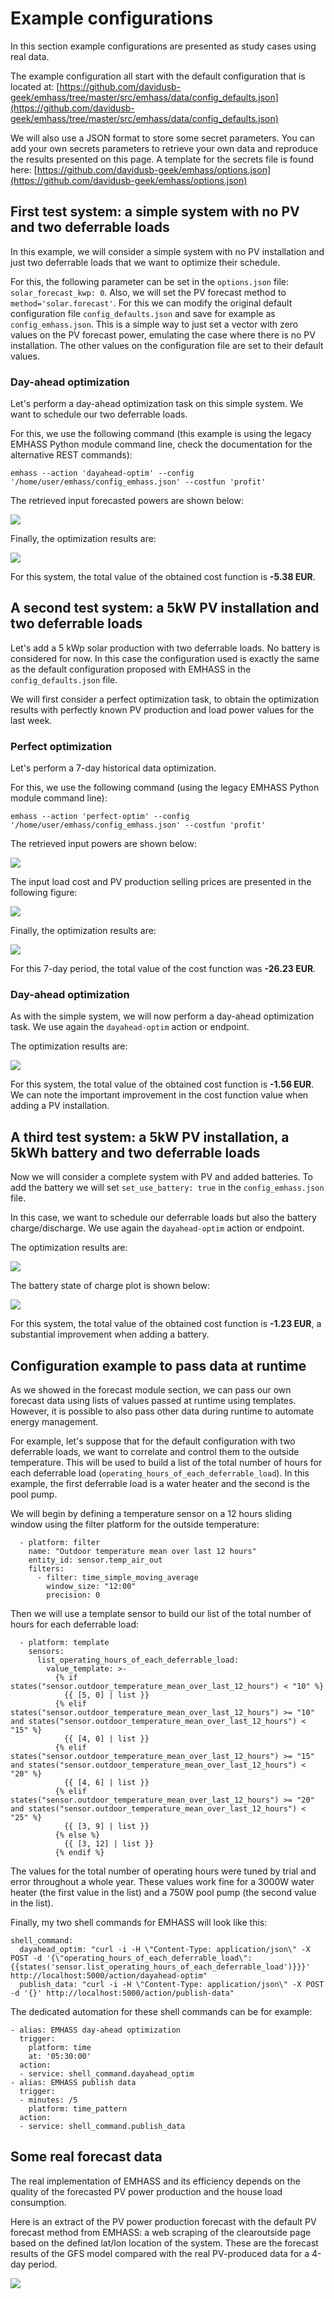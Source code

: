 # Example configurations

In this section example configurations are presented as study cases using real data.

The example configuration all start with the default configuration that is located at: [https://github.com/davidusb-geek/emhass/tree/master/src/emhass/data/config_defaults.json](https://github.com/davidusb-geek/emhass/tree/master/src/emhass/data/config_defaults.json)

We will also use a JSON format to store some secret parameters.
You can add your own secrets parameters to retrieve your own data and reproduce the results presented on this page.
A template for the secrets file is found here: [https://github.com/davidusb-geek/emhass/options.json](https://github.com/davidusb-geek/emhass/options.json)

## First test system: a simple system with no PV and two deferrable loads

In this example, we will consider a simple system with no PV installation and just two deferrable loads that we want to optimize their schedule.

For this, the following parameter can be set in the `options.json` file: `solar_forecast_kwp: 0`. Also, we will set the PV forecast method to `method='solar.forecast'`. For this we can modify the original default configuration file `config_defaults.json` and save for example as `config_emhass.json`.
This is a simple way to just set a vector with zero values on the PV forecast power, emulating the case where there is no PV installation. The other values on the configuration file are set to their default values.

### Day-ahead optimization

Let's perform a day-ahead optimization task on this simple system. We want to schedule our two deferrable loads.

For this, we use the following command (this example is using the legacy EMHASS Python module command line, check the documentation for the alternative REST commands):
```
emhass --action 'dayahead-optim' --config '/home/user/emhass/config_emhass.json' --costfun 'profit'
```

The retrieved input forecasted powers are shown below:

![](./images/inputs_dayahead.png)

Finally, the optimization results are:

![](./images/optim_results_defLoads_dayaheadOptim.png)

For this system, the total value of the obtained cost function is **-5.38 EUR**. 

## A second test system: a 5kW PV installation and two deferrable loads

Let's add a 5 kWp solar production with two deferrable loads. No battery is considered for now. In this case the configuration used is exactly the same as the default configuration proposed with EMHASS in the `config_defaults.json` file. 

We will first consider a perfect optimization task, to obtain the optimization results with perfectly known PV production and load power values for the last week.

### Perfect optimization

Let's perform a 7-day historical data optimization.

For this, we use the following command (using the legacy EMHASS Python module command line):
```
emhass --action 'perfect-optim' --config '/home/user/emhass/config_emhass.json' --costfun 'profit'
```

The retrieved input powers are shown below:

![](./images/inputs_power.png)

The input load cost and PV production selling prices are presented in the following figure:

![](./images/inputs_cost_price.png)

Finally, the optimization results are:

![](./images/optim_results_PV_defLoads_perfectOptim.png)

For this 7-day period, the total value of the cost function was **-26.23 EUR**. 

### Day-ahead optimization

As with the simple system, we will now perform a day-ahead optimization task. We use again the `dayahead-optim` action or endpoint.

The optimization results are:

![](./images/optim_results_PV_defLoads_dayaheadOptim.png)

For this system, the total value of the obtained cost function is **-1.56 EUR**. We can note the important improvement in the cost function value when adding a PV installation.

## A third test system: a 5kW PV installation, a 5kWh battery and two deferrable loads

Now we will consider a complete system with PV and added batteries. To add the battery we will set `set_use_battery: true` in the `config_emhass.json` file.

In this case, we want to schedule our deferrable loads but also the battery charge/discharge. We use again the `dayahead-optim` action or endpoint.

The optimization results are:

![](./images/optim_results_PV_Batt_defLoads_dayaheadOptim.png)

The battery state of charge plot is shown below:

![](./images/optim_results_PV_Batt_defLoads_dayaheadOptim_SOC.png)

For this system, the total value of the obtained cost function is **-1.23 EUR**, a substantial improvement when adding a battery.

## Configuration example to pass data at runtime

As we showed in the forecast module section, we can pass our own forecast data using lists of values passed at runtime using templates. However, it is possible to also pass other data during runtime to automate energy management.

For example, let's suppose that for the default configuration with two deferrable loads, we want to correlate and control them to the outside temperature. This will be used to build a list of the total number of hours for each deferrable load (`operating_hours_of_each_deferrable_load`). In this example, the first deferrable load is a water heater and the second is the pool pump.

We will begin by defining a temperature sensor on a 12 hours sliding window using the filter platform for the outside temperature:
```
  - platform: filter
    name: "Outdoor temperature mean over last 12 hours"
    entity_id: sensor.temp_air_out
    filters:
      - filter: time_simple_moving_average
        window_size: "12:00"
        precision: 0
```
Then we will use a template sensor to build our list of the total number of hours for each deferrable load:
```
  - platform: template
    sensors:
      list_operating_hours_of_each_deferrable_load:
        value_template: >-
          {% if states("sensor.outdoor_temperature_mean_over_last_12_hours") < "10" %}
            {{ [5, 0] | list }}
          {% elif states("sensor.outdoor_temperature_mean_over_last_12_hours") >= "10" and states("sensor.outdoor_temperature_mean_over_last_12_hours") < "15" %}
            {{ [4, 0] | list }}
          {% elif states("sensor.outdoor_temperature_mean_over_last_12_hours") >= "15" and states("sensor.outdoor_temperature_mean_over_last_12_hours") < "20" %}
            {{ [4, 6] | list }}
          {% elif states("sensor.outdoor_temperature_mean_over_last_12_hours") >= "20" and states("sensor.outdoor_temperature_mean_over_last_12_hours") < "25" %}
            {{ [3, 9] | list }}
          {% else %}
            {{ [3, 12] | list }}
          {% endif %}
```
The values for the total number of operating hours were tuned by trial and error throughout a whole year. These values work fine for a 3000W water heater (the first value in the list) and a 750W pool pump (the second value in the list).

Finally, my two shell commands for EMHASS will look like this:
```
shell_command:
  dayahead_optim: "curl -i -H \"Content-Type: application/json\" -X POST -d '{\"operating_hours_of_each_deferrable_load\":{{states('sensor.list_operating_hours_of_each_deferrable_load')}}}' http://localhost:5000/action/dayahead-optim"
  publish_data: "curl -i -H \"Content-Type: application/json\" -X POST -d '{}' http://localhost:5000/action/publish-data"
```
The dedicated automation for these shell commands can be for example:
```
- alias: EMHASS day-ahead optimization
  trigger:
    platform: time
    at: '05:30:00'
  action:
  - service: shell_command.dayahead_optim
- alias: EMHASS publish data
  trigger:
  - minutes: /5
    platform: time_pattern
  action:
  - service: shell_command.publish_data
```

## Some real forecast data

The real implementation of EMHASS and its efficiency depends on the quality of the forecasted PV power production and the house load consumption.

Here is an extract of the PV power production forecast with the default PV forecast method from EMHASS: a web scraping of the clearoutside page based on the defined lat/lon location of the system. These are the forecast results of the GFS model compared with the real PV-produced data for a 4-day period. 

![](./images/forecasted_PV_data.png)
